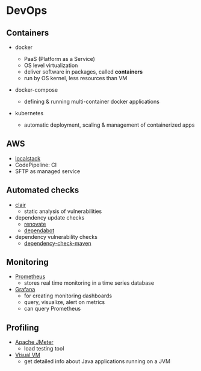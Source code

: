 # DevOps

## Containers

- docker
  - PaaS (Platform as a Service)
  - OS level virtualization
  - deliver software in packages, called **containers**
  - run by OS kernel, less resources than VM

- docker-compose
  - defining & running multi-container docker applications

- kubernetes
  - automatic deployment, scaling & management of containerized apps

## AWS

- [localstack](https://github.com/localstack/localstack)
- CodePipeline: CI
- SFTP as managed service

## Automated checks

- [clair](https://github.com/quay/clair)
  - static analysis of vulnerabilities
- dependency update checks
  - [renovate](https://github.com/renovatebot/renovate)
  - [dependabot](https://dependabot.com/)
- dependency vulnerability checks
  - [dependency-check-maven](https://jeremylong.github.io/DependencyCheck/dependency-check-maven/index.html)

## Monitoring

- [Prometheus](https://prometheus.io/)
  - stores real time monitoring in a time series database
- [Grafana](https://grafana.com/)
  - for creating monitoring dashboards
  - query, visualize, alert on metrics
  - can query Prometheus

## Profiling

- [Apache JMeter](https://jmeter.apache.org/)
  - load testing tool
- [Visual VM](https://visualvm.github.io/)
  - get detailed info about Java applications running on a JVM
